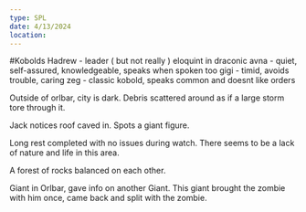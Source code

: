 ```yaml
---
type: SPL
date: 4/13/2024
location:
---
```


#Kobolds
Hadrew - leader ( but not really ) eloquint in draconic
avna  - quiet, self-assured, knowledgeable, speaks when spoken too
gigi - timid, avoids trouble, caring 
zeg - classic kobold, speaks common and doesnt like orders

Outside of orlbar, city is dark.
 Debris scattered around as if a large storm tore through it. 

Jack notices roof caved in. 
Spots a giant figure.

Long rest completed with no issues during watch. There seems to be a lack of nature and life in this area.

A forest of rocks balanced on each other. 

Giant in Orlbar, gave info on another Giant.  This giant brought the zombie with him once, came back and split with the zombie. 
